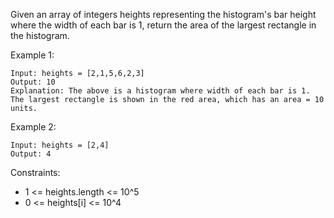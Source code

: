 Given an array of integers heights representing the histogram's bar height where the width of each bar is 1, return the area of the largest rectangle in the histogram.

 

Example 1:

```
Input: heights = [2,1,5,6,2,3]
Output: 10
Explanation: The above is a histogram where width of each bar is 1.
The largest rectangle is shown in the red area, which has an area = 10 units.
```

Example 2:

```
Input: heights = [2,4]
Output: 4
```

Constraints:

- 1 <= heights.length <= 10^5
- 0 <= heights[i] <= 10^4